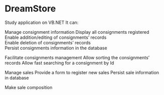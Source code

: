 # DreamStore
Study application on VB.NET
It can:

Manage consignment information
	Display all consignments registered             
	Enable addition/editing of consignments’ records         
	Enable deletion of consignments’ records           
	Persist consignments information in the database         

Facilitate consignments management 
	Allow sorting the consignments’ records
	Allow fast searching for a consignment by Id
	
Manage sales
	Provide a form to register new sales 
	Persist sale information in database
	
Make sale composition